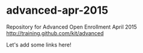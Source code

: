 # advanced-apr-2015
Repository for Advanced Open Enrollment April 2015 http://training.github.com/kit/advanced

Let's add some links here!
